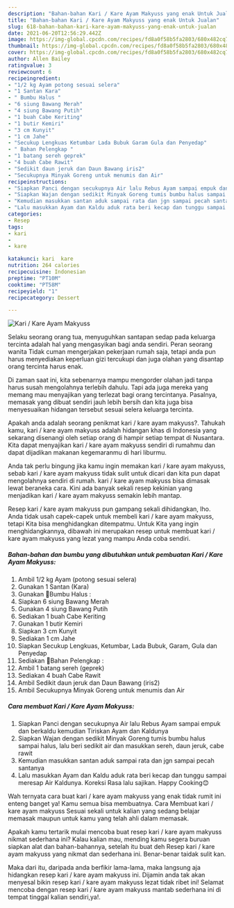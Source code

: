 ```yaml
---
description: "Bahan-bahan Kari / Kare Ayam Makyuss yang enak Untuk Jualan"
title: "Bahan-bahan Kari / Kare Ayam Makyuss yang enak Untuk Jualan"
slug: 618-bahan-bahan-kari-kare-ayam-makyuss-yang-enak-untuk-jualan
date: 2021-06-20T12:56:29.442Z
image: https://img-global.cpcdn.com/recipes/fd8a0f58b5fa2803/680x482cq70/kari-kare-ayam-makyuss-foto-resep-utama.jpg
thumbnail: https://img-global.cpcdn.com/recipes/fd8a0f58b5fa2803/680x482cq70/kari-kare-ayam-makyuss-foto-resep-utama.jpg
cover: https://img-global.cpcdn.com/recipes/fd8a0f58b5fa2803/680x482cq70/kari-kare-ayam-makyuss-foto-resep-utama.jpg
author: Allen Bailey
ratingvalue: 3
reviewcount: 6
recipeingredient:
- "1/2 kg Ayam potong sesuai selera"
- "1 Santan Kara"
- " Bumbu Halus "
- "6 siung Bawang Merah"
- "4 siung Bawang Putih"
- "1 buah Cabe Keriting"
- "1 butir Kemiri"
- "3 cm Kunyit"
- "1 cm Jahe"
- "Secukup Lengkuas Ketumbar Lada Bubuk Garam Gula dan Penyedap"
- " Bahan Pelengkap "
- "1 batang sereh geprek"
- "4 buah Cabe Rawit"
- "Sedikit daun jeruk dan Daun Bawang iris2"
- "Secukupnya Minyak Goreng untuk menumis dan Air"
recipeinstructions:
- "Siapkan Panci dengan secukupnya Air lalu Rebus Ayam sampai empuk dan berkaldu kemudian Tiriskan Ayam dan Kaldunya"
- "Siapkan Wajan dengan sedikit Minyak Goreng tumis bumbu halus sampai halus, lalu beri sedikit air dan masukkan sereh, daun jeruk, cabe rawit"
- "Kemudian masukkan santan aduk sampai rata dan jgn sampai pecah santanya"
- "Lalu masukkan Ayam dan Kaldu aduk rata beri kecap dan tunggu sampai meresap Air Kaldunya. Koreksi Rasa lalu sajikan. Happy Cooking😊"
categories:
- Resep
tags:
- kari
- 
- kare

katakunci: kari  kare 
nutrition: 264 calories
recipecuisine: Indonesian
preptime: "PT10M"
cooktime: "PT58M"
recipeyield: "1"
recipecategory: Dessert

---
```



![Kari / Kare Ayam Makyuss](https://img-global.cpcdn.com/recipes/fd8a0f58b5fa2803/680x482cq70/kari-kare-ayam-makyuss-foto-resep-utama.jpg)

Selaku seorang orang tua, menyuguhkan santapan sedap pada keluarga tercinta adalah hal yang mengasyikan bagi anda sendiri. Peran seorang  wanita Tidak cuman mengerjakan pekerjaan rumah saja, tetapi anda pun harus menyediakan keperluan gizi tercukupi dan juga olahan yang disantap orang tercinta harus enak.

Di zaman  saat ini, kita sebenarnya mampu mengorder olahan jadi tanpa harus susah mengolahnya terlebih dahulu. Tapi ada juga mereka yang memang mau menyajikan yang terlezat bagi orang tercintanya. Pasalnya, memasak yang dibuat sendiri jauh lebih bersih dan kita juga bisa menyesuaikan hidangan tersebut sesuai selera keluarga tercinta. 



Apakah anda adalah seorang penikmat kari / kare ayam makyuss?. Tahukah kamu, kari / kare ayam makyuss adalah hidangan khas di Indonesia yang sekarang disenangi oleh setiap orang di hampir setiap tempat di Nusantara. Kita dapat menyajikan kari / kare ayam makyuss sendiri di rumahmu dan dapat dijadikan makanan kegemaranmu di hari liburmu.

Anda tak perlu bingung jika kamu ingin memakan kari / kare ayam makyuss, sebab kari / kare ayam makyuss tidak sulit untuk dicari dan kita pun dapat mengolahnya sendiri di rumah. kari / kare ayam makyuss bisa dimasak lewat beraneka cara. Kini ada banyak sekali resep kekinian yang menjadikan kari / kare ayam makyuss semakin lebih mantap.

Resep kari / kare ayam makyuss pun gampang sekali dihidangkan, lho. Anda tidak usah capek-capek untuk membeli kari / kare ayam makyuss, tetapi Kita bisa menghidangkan ditempatmu. Untuk Kita yang ingin menghidangkannya, dibawah ini merupakan resep untuk membuat kari / kare ayam makyuss yang lezat yang mampu Anda coba sendiri.

<!--inarticleads1-->

##### Bahan-bahan dan bumbu yang dibutuhkan untuk pembuatan Kari / Kare Ayam Makyuss:

1. Ambil 1/2 kg Ayam (potong sesuai selera)
1. Gunakan 1 Santan (Kara)
1. Gunakan  💞Bumbu Halus :
1. Siapkan 6 siung Bawang Merah
1. Gunakan 4 siung Bawang Putih
1. Sediakan 1 buah Cabe Keriting
1. Gunakan 1 butir Kemiri
1. Siapkan 3 cm Kunyit
1. Sediakan 1 cm Jahe
1. Siapkan Secukup Lengkuas, Ketumbar, Lada Bubuk, Garam, Gula dan Penyedap
1. Sediakan  💞Bahan Pelengkap :
1. Ambil 1 batang sereh (geprek)
1. Sediakan 4 buah Cabe Rawit
1. Ambil Sedikit daun jeruk dan Daun Bawang (iris2)
1. Ambil Secukupnya Minyak Goreng untuk menumis dan Air




<!--inarticleads2-->

##### Cara membuat Kari / Kare Ayam Makyuss:

1. Siapkan Panci dengan secukupnya Air lalu Rebus Ayam sampai empuk dan berkaldu kemudian Tiriskan Ayam dan Kaldunya
1. Siapkan Wajan dengan sedikit Minyak Goreng tumis bumbu halus sampai halus, lalu beri sedikit air dan masukkan sereh, daun jeruk, cabe rawit
1. Kemudian masukkan santan aduk sampai rata dan jgn sampai pecah santanya
1. Lalu masukkan Ayam dan Kaldu aduk rata beri kecap dan tunggu sampai meresap Air Kaldunya. Koreksi Rasa lalu sajikan. Happy Cooking😊




Wah ternyata cara buat kari / kare ayam makyuss yang enak tidak rumit ini enteng banget ya! Kamu semua bisa membuatnya. Cara Membuat kari / kare ayam makyuss Sesuai sekali untuk kalian yang sedang belajar memasak maupun untuk kamu yang telah ahli dalam memasak.

Apakah kamu tertarik mulai mencoba buat resep kari / kare ayam makyuss nikmat sederhana ini? Kalau kalian mau, mending kamu segera buruan siapkan alat dan bahan-bahannya, setelah itu buat deh Resep kari / kare ayam makyuss yang nikmat dan sederhana ini. Benar-benar taidak sulit kan. 

Maka dari itu, daripada anda berfikir lama-lama, maka langsung aja hidangkan resep kari / kare ayam makyuss ini. Dijamin anda tak akan menyesal bikin resep kari / kare ayam makyuss lezat tidak ribet ini! Selamat mencoba dengan resep kari / kare ayam makyuss mantab sederhana ini di tempat tinggal kalian sendiri,ya!.

